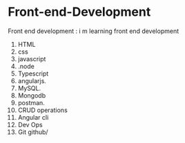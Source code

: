 # Front-end-Development
Front end development : i m learning front end development 
1. HTML
2. css
3. javascript
4. .node
5. Typescript
6. angularjs.
7. MySQL.
8. Mongodb
9. postman.
10. CRUD operations
11. Angular cli
12. Dev Ops 
13. Git github/
